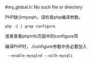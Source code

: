 #my_global.h: No such file or directory

PHP缺少mysqln，请检查php编译参数。

```shell
php -i | grep configure
```
或者查看phpinfo页面中的configure项


编译PHP时，./configure参数中务必要加入

```shell
 --enable-mysqlnd --with-mysqli
```

